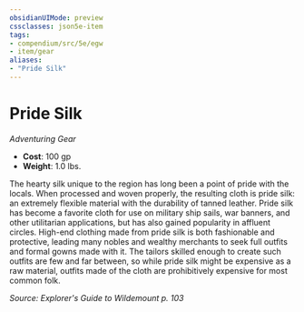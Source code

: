 ```yaml
---
obsidianUIMode: preview
cssclasses: json5e-item
tags:
- compendium/src/5e/egw
- item/gear
aliases: 
- "Pride Silk"
---
```

# Pride Silk
*Adventuring Gear*  

- **Cost**: 100 gp
- **Weight**: 1.0 lbs.

The hearty silk unique to the region has long been a point of pride with the locals. When processed and woven properly, the resulting cloth is pride silk: an extremely flexible material with the durability of tanned leather. Pride silk has become a favorite cloth for use on military ship sails, war banners, and other utilitarian applications, but has also gained popularity in affluent circles. High-end clothing made from pride silk is both fashionable and protective, leading many nobles and wealthy merchants to seek full outfits and formal gowns made with it. The tailors skilled enough to create such outfits are few and far between, so while pride silk might be expensive as a raw material, outfits made of the cloth are prohibitively expensive for most common folk.

*Source: Explorer's Guide to Wildemount p. 103*